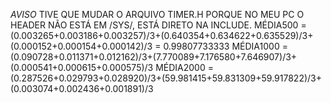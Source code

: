*AVISO* TIVE QUE MUDAR O ARQUIVO TIMER.H PORQUE NO MEU PC O HEADER NÃO ESTÁ EM /SYS/, ESTÁ DIRETO NA INCLUDE.
MÉDIA500 = (0.003265+0.003186+0.003257)/3+(0.640354+0.634622+0.635529)/3+(0.000152+0.000154+0.000142)/3 = 0.99807733333
MÉDIA1000 = (0.090728+0.011371+0.012162)/3+(7.770089+7.176580+7.646907)/3+(0.000541+0.000615+0.000575)/3
MÉDIA2000 = (0.287526+0.029793+0.028920)/3+(59.981415+59.831309+59.917822)/3+(0.003074+0.002436+0.001891)/3
